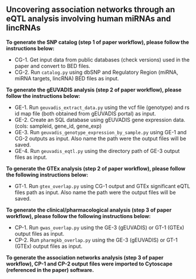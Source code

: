 ## Uncovering association networks through an eQTL analysis involving human miRNAs and lincRNAs

__To generate the SNP catalog (step 1 of paper workflow), please follow the instructions below:__
* CG-1. Get input data from public databases (check versions) used in the paper and convert to BED files.
* CG-2. Run `catalog.py` using dbSNP and Regulatory Region (miRNA, miRNA targets, lincRNA) BED files as input.

__To generate the gEUVADIS analysis (step 2 of paper workflow), please follow the instructions below:__
* GE-1. Run `geuvadis_extract_data.py` using the vcf file (genotype) and rs id map file (both obtained from gEUVADIS portal) as input.
* GE-2. Create an SQL database using gEUVADIS gene expression data. (cols: sampleid, gene_id, gene_exp)
* GE-3. Run `geuvadis_genotype_expression_by_sample.py` using GE-1 and CG-2 outputs as input. Also name the path were the output files will be saved.
* GE-4. Run `geuvadis_eqtl.py` using the directory path of GE-3 output files as input.

__To generate the GTEx analysis (step 2 of paper workflow), please follow the following instructions below:__
* GT-1. Run `gtex_overlap.py` using CG-1 output and GTEx significant eQTL files path as input. Also name the path were the output files will be saved.

__To generate the clinical/pharmacological analysis (step 3 of paper workflow), please follow the following instructions below:__
* CP-1. Run `gwas_overlap.py` using the GE-3 (gEUVADIS) or GT-1 (GTEx) output files as input.
* CP-2. Run `pharmgkb_overlap.py` using the GE-3 (gEUVADIS) or GT-1 (GTEx) output files as input.

__To generate the association networks analysis (step 3 of paper workflow), CP-1 and CP-2 output files were imported to Cytoscape (referenced in the paper) software.__
